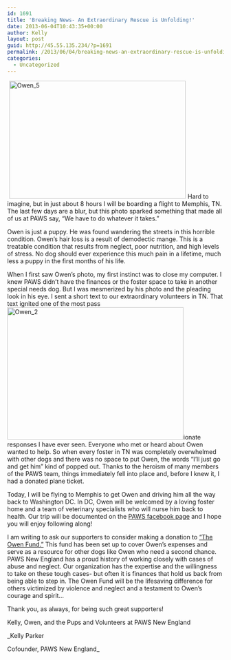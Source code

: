 ```yaml
---
id: 1691
title: 'Breaking News- An Extraordinary Rescue is Unfolding!'
date: 2013-06-04T10:43:35+00:00
author: Kelly
layout: post
guid: http://45.55.135.234/?p=1691
permalink: /2013/06/04/breaking-news-an-extraordinary-rescue-is-unfolding/
categories:
  - Uncategorized
---
```

<img class="alignleft  wp-image-1692" style="margin-left: 5px; margin-right: 5px;" alt="Owen_5" src="https://pawsnewengland.com/wp-content/uploads/2013/07/Owen_5-640x428.jpg" width="410" height="274" />Hard to imagine, but in just about 8 hours I will be boarding a flight to Memphis, TN. The last few days are a blur, but this photo sparked something that made all of us at PAWS say, &#8220;We have to do whatever it takes.&#8221;

Owen is just a puppy. He was found wandering the streets in this horrible condition. Owen&#8217;s hair loss is a result of demodectic mange. This is a treatable condition that results from neglect, poor nutrition, and high levels of stress. No dog should ever experience this much pain in a lifetime, much less a puppy in the first months of his life.

When I first saw Owen&#8217;s photo, my first instinct was to close my computer. I knew PAWS didn&#8217;t have the finances or the foster space to take in another special needs dog. But I was mesmerized by his photo and the pleading look in his eye. I sent a short text to our extraordinary volunteers in TN. That text ignited one of the most pass<img class="alignright  wp-image-1694" alt="Owen_2" src="https://pawsnewengland.com/wp-content/uploads/2013/07/Owen_21.jpg" width="410" height="307" />ionate responses I have ever seen. Everyone who met or heard about Owen wanted to help. So when every foster in TN was completely overwhelmed with other dogs and there was no space to put Owen, the words &#8220;I&#8217;ll just go and get him&#8221; kind of popped out. Thanks to the heroism of many members of the PAWS team, things immediately fell into place and, before I knew it, I had a donated plane ticket.

Today, I will be flying to Memphis to get Owen and driving him all the way back to Washington DC. In DC, Owen will be welcomed by a loving foster home and a team of veterinary specialists who will nurse him back to health. Our trip will be documented on the <a href="https://www.facebook.com/PAWSNewEngland" target="_self">PAWS facebook page</a> and I hope you will enjoy following along!

I am writing to ask our supporters to consider making a donation to [&#8220;The Owen Fund.&#8221;](https://pawsnewengland.com/owen-fund/) This fund has been set up to cover Owen&#8217;s expenses and serve as a resource for other dogs like Owen who need a second chance. PAWS New England has a proud history of working closely with cases of abuse and neglect. Our organization has the expertise and the willingness to take on these tough cases- but often it is finances that hold us back from being able to step in. The Owen Fund will be the lifesaving difference for others victimized by violence and neglect and a testament to Owen&#8217;s courage and spirit&#8230;

Thank you, as always, for being such great supporters!
  
Kelly, Owen, and the Pups and Volunteers at PAWS New England

_Kelly Parker
  
Cofounder, PAWS New England_